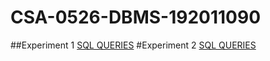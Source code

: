# CSA-0526-DBMS-192011090
##Experiment 1
[SQL QUERIES](https://github.com/Gowtham152003/CSA-0526-DBMS-192011090/blob/main/EXP%201%20DBMS.txt)
#Experiment 2
[SQL QUERIES](https://github.com/Gowtham152003/CSA-0526-DBMS-192011090/blob/main/EXP%202%20DBMS.txt)
